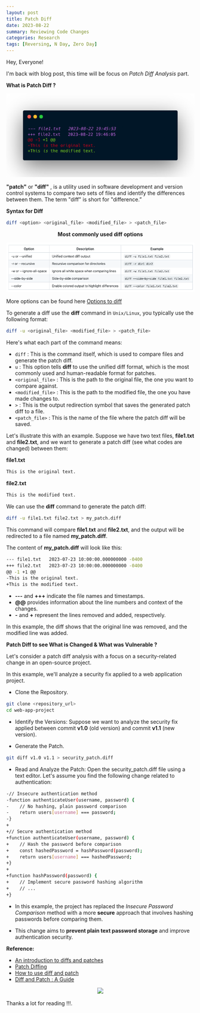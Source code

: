 ```yaml
---
layout: post
title: Patch Diff
date: 2023-08-22
summary: Reviewing Code Changes
categories: Research
tags: [Reversing, N Day, Zero Day]
---
```


Hey, Everyone! 

I'm back with blog post, this time will be focus on _Patch Diff Analysis_ part.

**What is Patch Diff ?**

<p align="center">
  <img src="/images/patch/patch-diff-logo.png"> 
</p>

**"patch"** or **"diff"** , is a utility used in software development and version control systems to compare two sets of files and identify the differences between them. The term "diff" is short for "difference.”

**Syntax for Diff**

```bash
diff <option> <original_file> <modified_file> > <patch_file>
```

<p align="center"><strong>Most commonly used diff options</strong></p>

<p align="center">
  <img src="/images/patch/patch-diff-table.png"> 
</p>

More options can be found here [Options to diff](https://www.gnu.org/software/diffutils/manual/html_node/diff-Options.html)

To generate a diff use the **diff** command in `Unix/Linux`, you typically use the following format:

```bash
diff -u <original_file> <modified_file> > <patch_file>
```
Here's what each part of the command means:

- `diff` : This is the command itself, which is used to compare files and generate the patch diff.
- `u` : This option tells **diff** to use the unified diff format, which is the most commonly used and human-readable format for patches.
- `<original_file>` : This is the path to the original file, the one you want to compare against.
- `<modified_file>` : This is the path to the modified file, the one you have made changes to.
- `>` : This is the output redirection symbol that saves the generated patch diff to a file.
- `<patch_file>` : This is the name of the file where the patch diff will be saved.

Let's illustrate this with an example. Suppose we have two text files, **file1.txt** and **file2.txt**, and we want to generate a patch diff (see what codes are changed) between them:

**file1.txt**

```bash
This is the original text.
```

**file2.txt**

```bash
This is the modified text.
```

We can use the **diff** command to generate the patch diff:

```bash
diff -u file1.txt file2.txt > my_patch.diff
```

This command will compare **file1.txt** and **file2.txt**, and the output will be redirected to a file named **my_patch.diff**. 

The content of **my_patch.diff** will look like this:

```bash
--- file1.txt	2023-07-23 10:00:00.000000000 -0400
+++ file2.txt	2023-07-23 10:00:00.000000000 -0400
@@ -1 +1 @@
-This is the original text.
+This is the modified text.
```

- **---** and **+++** indicate the file names and timestamps.
- **@@** provides information about the line numbers and context of the changes.
- **-** and **+** represent the lines removed and added, respectively.

In this example, the diff shows that the original line was removed, and the modified line was added.

**Patch Diff to see What is Changed & What was Vulnerable ?** 

Let's consider a patch diff analysis with a focus on a security-related change in an open-source project.

In this example, we'll analyze a security fix applied to a web application project.

* Clone the Repository.

```bash
git clone <repository_url>
cd web-app-project
```

* Identify the Versions: Suppose we want to analyze the security fix applied between commit **v1.0** (old version) and commit **v1.1** (new version).

* Generate the Patch.

```bash
git diff v1.0 v1.1 > security_patch.diff
```

* Read and Analyze the Patch: Open the security_patch.diff file using a text editor. Let's assume you find the following change related to authentication:

```bash
-// Insecure authentication method
-function authenticateUser(username, password) {
-    // No hashing, plain password comparison
-    return users[username] === password;
-}
+
+// Secure authentication method
+function authenticateUser(username, password) {
+    // Hash the password before comparison
+    const hashedPassword = hashPassword(password);
+    return users[username] === hashedPassword;
+}
+
+function hashPassword(password) {
+    // Implement secure password hashing algorithm
+    // ...
+}
```

* In this example, the project has replaced the _Insecure Password Comparison_ method with a more **secure** approach that involves hashing passwords before comparing them.

* This change aims to **prevent plain text password storage** and improve authentication security.

**Reference:**   
* [An introduction to diffs and patches](https://opensource.com/article/18/8/diffs-patches)            
* [Patch Diffing](https://cve-north-stars.github.io/docs/Patch-Diffing)                
* [How to use diff and patch](https://www.pair.com/support/kb/paircloud-diff-and-patch/)           
* [Diff and Patch : A Guide](https://boseji.com/posts/diff-and-patch-a-guide/)    

<p align="center">
  <img src="https://media.giphy.com/media/BgKEiHf1xNV0h6IcSX/giphy.gif">
</p>

Thanks a lot for reading !!!.
